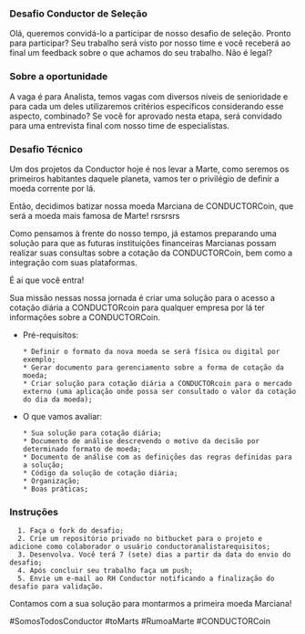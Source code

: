 ### Desafio Conductor de Seleção 
Olá, queremos convidá-lo a participar de nosso desafio de seleção.  Pronto para participar? Seu trabalho será visto por nosso time e você receberá ao final um feedback sobre o que achamos do seu trabalho. Não é legal?

### Sobre a oportunidade 
A vaga é para Analista, temos vagas com diversos níveis de senioridade e para cada um deles utilizaremos critérios específicos considerando esse aspecto, combinado? 
Se você for aprovado nesta etapa, será convidado para uma entrevista final com nosso time de especialistas.

### Desafio Técnico

Um dos projetos da Conductor hoje é nos levar a Marte, como seremos os primeiros habitantes daquele planeta, vamos ter o privilégio de definir a moeda corrente por lá.

Então, decidimos batizar nossa moeda Marciana de CONDUCTORCoin, que será a moeda mais famosa de Marte! rsrsrsrs

Como pensamos à frente do nosso tempo, já estamos preparando uma solução para que as futuras instituições financeiras Marcianas possam realizar suas consultas sobre a cotação da CONDUCTORCoin, bem como a integração com suas plataformas.

É ai que você entra! 

Sua missão nessas nossa jornada é criar uma solução para o acesso a cotação diária a CONDUCTORcoin para qualquer empresa por lá ter informações sobre a CONDUCTORCoin.

  - Pré-requisitos:
    ```
    * Definir o formato da nova moeda se será física ou digital por exemplo;
    * Gerar documento para gerenciamento sobre a forma de cotação da moeda;
    * Criar solução para cotação diária a CONDUCTORcoin para o mercado externo (uma aplicação onde possa ser consultado o valor da cotação do dia da moeda);
    ```
   
  - O que vamos avaliar:
    ```
    * Sua solução para cotação diária;
    * Documento de análise descrevendo o motivo da decisão por determinado formato de moeda;
    * Documento de análise com as definições das regras definidas para a solução;
    * Código da solução de cotação diária; 
    * Organização;
    * Boas práticas;
    ```


### Instruções
      1. Faça o fork do desafio;
      2. Crie um repositório privado no bitbucket para o projeto e adicione como colaborador o usuário conductoranalistarequisitos;
      3. Desenvolva. Você terá 7 (sete) dias a partir da data do envio do desafio; 
      4. Após concluir seu trabalho faça um push; 
      5. Envie um e-mail ao RH Conductor notificando a finalização do desafio para validação.

Contamos com a sua solução para montarmos a primeira moeda Marciana!

#SomosTodosConductor #toMarts #RumoaMarte #CONDUCTORCoin
